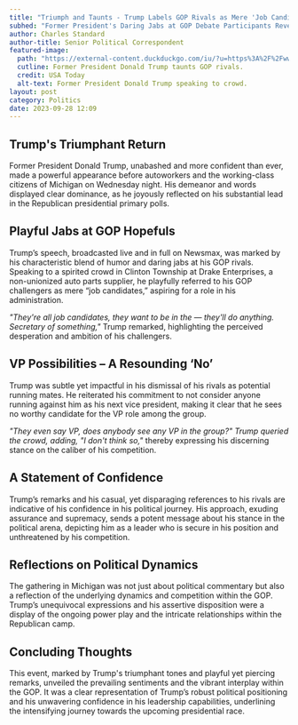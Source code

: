```yaml
---
title: "Triumph and Taunts - Trump Labels GOP Rivals as Mere 'Job Candidates'"
subhed: "Former President's Daring Jabs at GOP Debate Participants Reveal his Confidence and Dominance in the Presidential Race"
author: Charles Standard
author-title: Senior Political Correspondent
featured-image: 
  path: "https://external-content.duckduckgo.com/iu/?u=https%3A%2F%2Fwww.gannett-cdn.com%2Fpresto%2F2019%2F04%2F25%2FUSAT%2F8d587f5a-c487-4743-a41a-2296e47665ab-631481790_87900436.JPG%3Fcrop%3D2999%2C1688%2Cx0%2Cy0%26width%3D2999%26height%3D1688%26format%3Dpjpg%26auto%3Dwebp&f=1&nofb=1&ipt=3e705fb1e49a49be406715c9a37839fff2d1031dc5b7b833645b7227bdbaa33d&ipo=images"
  cutline: Former President Donald Trump taunts GOP rivals.
  credit: USA Today
  alt-text: Former President Donald Trump speaking to crowd.
layout: post
category: Politics
date: 2023-09-28 12:09
---
```


## Trump's Triumphant Return
Former President Donald Trump, unabashed and more confident than ever, made a powerful appearance before autoworkers and the working-class citizens of Michigan on Wednesday night. His demeanor and words displayed clear dominance, as he joyously reflected on his substantial lead in the Republican presidential primary polls.

## Playful Jabs at GOP Hopefuls
Trump’s speech, broadcasted live and in full on Newsmax, was marked by his characteristic blend of humor and daring jabs at his GOP rivals. Speaking to a spirited crowd in Clinton Township at Drake Enterprises, a non-unionized auto parts supplier, he playfully referred to his GOP challengers as mere “job candidates,” aspiring for a role in his administration. 

_"They're all job candidates, they want to be in the — they'll do anything. Secretary of something,"_ Trump remarked, highlighting the perceived desperation and ambition of his challengers.

## VP Possibilities – A Resounding ‘No’
Trump was subtle yet impactful in his dismissal of his rivals as potential running mates. He reiterated his commitment to not consider anyone running against him as his next vice president, making it clear that he sees no worthy candidate for the VP role among the group.

_"They even say VP, does anybody see any VP in the group?" Trump queried the crowd, adding, "I don't think so,"_ thereby expressing his discerning stance on the caliber of his competition.

## A Statement of Confidence
Trump’s remarks and his casual, yet disparaging references to his rivals are indicative of his confidence in his political journey. His approach, exuding assurance and supremacy, sends a potent message about his stance in the political arena, depicting him as a leader who is secure in his position and unthreatened by his competition.

## Reflections on Political Dynamics
The gathering in Michigan was not just about political commentary but also a reflection of the underlying dynamics and competition within the GOP. Trump’s unequivocal expressions and his assertive disposition were a display of the ongoing power play and the intricate relationships within the Republican camp.

## Concluding Thoughts
This event, marked by Trump's triumphant tones and playful yet piercing remarks, unveiled the prevailing sentiments and the vibrant interplay within the GOP. It was a clear representation of Trump’s robust political positioning and his unwavering confidence in his leadership capabilities, underlining the intensifying journey towards the upcoming presidential race.

